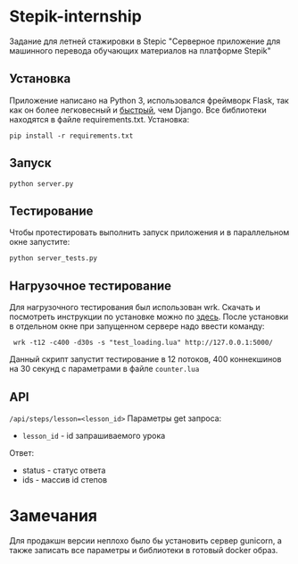 # Stepik-internship
Задание для летней стажировки в Stepic "Серверное приложение для машинного перевода обучающих материалов на платформе Stepik"

## Установка
Приложение написано на Python 3, использовался фреймворк Flask, так как он более легковесный и [быстрый](http://klen.github.io/py-frameworks-bench/), чем Django. Все библиотеки находятся в файле requirements.txt. Установка:
```
pip install -r requirements.txt
```

## Запуск
```
python server.py
```
## Тестирование
Чтобы протестировать выполнить запуск приложения и в параллельном окне запустите:
```
python server_tests.py
```
## Нагрузочное тестирование
Для нагрузочного тестирования был использован wrk. Скачать и посмотреть инструкции по установке можно по [здесь](https://github.com/wg/wrk/wiki/Installing-Wrk-on-Linux). После установки в отдельном окне при запущенном сервере надо ввести команду:
```
 wrk -t12 -c400 -d30s -s "test_loading.lua" http://127.0.0.1:5000/
```
Данный скрипт запустит тестирование в 12 потоков, 400 коннекшинов на 30 секунд с параметрами в файле `counter.lua`
## API
`/api/steps/lesson=<lesson_id>`
Параметры get запроса:

* `lesson_id` - id запрашиваемого урока

Ответ:

* status - статус ответа
* ids - массив id степов

# Замечания
Для продакшн версии неплохо было бы установить сервер gunicorn, а также записать все параметры и библиотеки в готовый docker образ.
